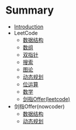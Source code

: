# Summary

* [Introduction](README.md)
* LeetCode
  * [数据结构](/docs/leetcode/classify/structure.md)
  * [数组](/docs/leetcode/classify/array.md)
  * [双指针](/docs/leetcode/classify/two_pointers.md)
  * [搜索](/docs/leetcode/classify/search.md)
  * [图论](/docs/leetcode/classify/graph.md)
  * [动态规划](/docs/leetcode/classify/dynamic_programing.md)
  * [位运算](/docs/leetcode/classify/bit.md)
  * [数学](/docs/leetcode/classify/math.md)
  * [剑指Offer(leetcode)](/docs/leetcode/swordoffer/swordoffer.md)
* 剑指Offer(nowcoder)
  * [数据结构](/docs/swordoffer/structure.md)
  * [动态规划](/docs/swordoffer/dynamic_programing.md)